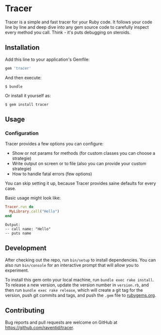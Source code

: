 # Tracer

Tracer is a simple and fast tracer for your Ruby code. It follows your code line by line and deep dive into any gem source code to carefully inspect every method you call. Think - it's puts debugging on steroids.

## Installation

Add this line to your application's Gemfile:

```ruby
gem 'tracer'
```

And then execute:

    $ bundle

Or install it yourself as:

    $ gem install tracer

## Usage

### Configuration
Tracer provides a few options you can configure:
- Show or not params for methods (for custom classes you can choose a strategie)
- Write output on screen or to file (also you can provide your custom strategie)
- How to handle fatal errors (few options)

You can skip setting it up, because Tracer provides saine defaults for every case.


Basic usage might look like:

```ruby
Tracer.run do
  MyLibrary.call("Hello")
end
```

```
Output:
-- call name: "Hello"
-- puts name
```

## Development

After checking out the repo, run `bin/setup` to install dependencies. You can also run `bin/console` for an interactive prompt that will allow you to experiment.

To install this gem onto your local machine, run `bundle exec rake install`. To release a new version, update the version number in `version.rb`, and then run `bundle exec rake release`, which will create a git tag for the version, push git commits and tags, and push the `.gem` file to [rubygems.org](https://rubygems.org).

## Contributing

Bug reports and pull requests are welcome on GitHub at https://github.com/raventid/tracer.

